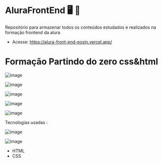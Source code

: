 # AluraFrontEnd 🖥️ 🎨
Repositório para armazenar todos os conteúdos estudados e realizados na formação frontend da alura

- Acesse: https://alura-front-end-eosin.vercel.app/

# Formação Partindo do zero css&html

![image](https://github.com/LeonardoAndrad3/AluraFrontEnd/assets/78766172/0d524e35-28f8-44f5-8b50-72b76679cf71)

![image](https://github.com/LeonardoAndrad3/AluraFrontEnd/assets/78766172/9f0ad5e4-0aa4-4421-9359-3de8818750ed)

![image](https://github.com/LeonardoAndrad3/AluraFrontEnd/assets/78766172/9f0ad5e4-0aa4-4421-9359-3de8818750ed)

![image](https://github.com/LeonardoAndrad3/AluraFrontEnd/assets/78766172/9f7898a1-8b58-4815-85b8-60a31417c784)

![image](https://github.com/LeonardoAndrad3/AluraFrontEnd/assets/78766172/38052aba-8213-4f89-a123-0b18ee6285ff)

<p>Tecnologias usadas : </p>

![image](https://github.com/LeonardoAndrad3/AluraFrontEnd/assets/78766172/9f7898a1-8b58-4815-85b8-60a31417c784)

![image](https://github.com/LeonardoAndrad3/AluraFrontEnd/assets/78766172/38052aba-8213-4f89-a123-0b18ee6285ff)

- HTML
- CSS

##
